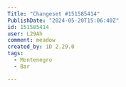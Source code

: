 ```yaml
---
Title: "Changeset #151585414"
PublishDate: "2024-05-20T15:06:40Z"
id: 151585414
user: L29Ah
comment: meadow
created_by: iD 2.29.0
tags:
  - Montenegro
  - Bar

---
```

